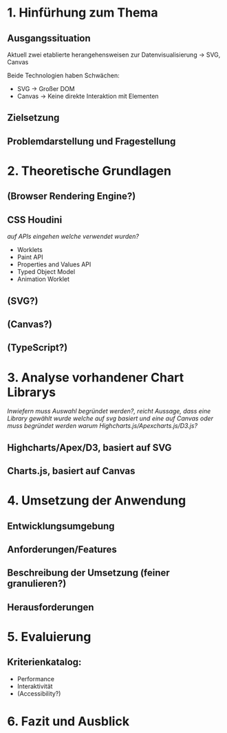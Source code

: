 # 1. Hinfürhung zum Thema

## Ausgangssituation

Aktuell zwei etablierte herangehensweisen zur Datenvisualisierung -> SVG, Canvas

Beide Technologien haben Schwächen:

- SVG -> Großer DOM
- Canvas -> Keine direkte Interaktion mit Elementen

## Zielsetzung

## Problemdarstellung und Fragestellung

# 2. Theoretische Grundlagen

## (Browser Rendering Engine?)

## CSS Houdini

_auf APIs eingehen welche verwendet wurden?_

- Worklets
- Paint API
- Properties and Values API
- Typed Object Model
- Animation Worklet

## (SVG?)

## (Canvas?)

## (TypeScript?)

# 3. Analyse vorhandener Chart Librarys

_Inwiefern muss Auswahl begründet werden?, reicht Aussage, dass eine Library gewählt wurde welche auf svg basiert und eine auf Canvas oder muss begründet werden warum Highcharts.js/Apexcharts.js/D3.js?_

## Highcharts/Apex/D3, basiert auf SVG

## Charts.js, basiert auf Canvas

# 4. Umsetzung der Anwendung

## Entwicklungsumgebung

## Anforderungen/Features

## Beschreibung der Umsetzung (feiner granulieren?)

## Herausforderungen

# 5. Evaluierung

## Kriterienkatalog:

- Performance
- Interaktivität
- (Accessibility?)

# 6. Fazit und Ausblick

